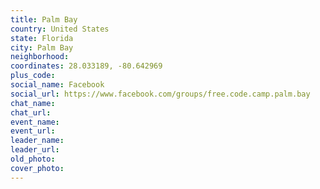 ```yaml
---
title: Palm Bay
country: United States
state: Florida
city: Palm Bay
neighborhood: 
coordinates: 28.033189, -80.642969
plus_code:
social_name: Facebook
social_url: https://www.facebook.com/groups/free.code.camp.palm.bay
chat_name:
chat_url:
event_name:
event_url:
leader_name:
leader_url:
old_photo: 
cover_photo:
---
```

